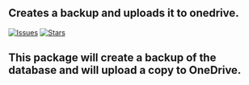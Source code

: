 ## Creates a backup and uploads it to onedrive.

[![Issues](https://img.shields.io/github/issues/leollopezMC/backup.svg?style=flat-square)](https://img.shields.io/github/issues/leolopezMC/backup)
[![Stars](	https://img.shields.io/github/stars/leollopezMC/backup.svg?style=flat-square)](https://github.com/leollopezMC/backup/stargazers)

## This package will create a backup of the database and will upload a copy to OneDrive.
